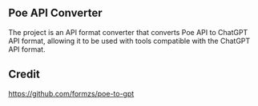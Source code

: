 ## Poe API Converter

The project is an API format converter that converts Poe API to ChatGPT API format, allowing it to be used with tools compatible with the ChatGPT API format.


## Credit
https://github.com/formzs/poe-to-gpt